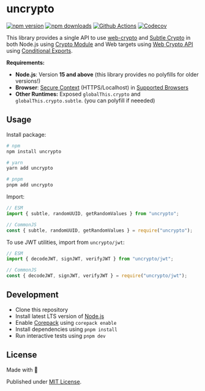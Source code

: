 # uncrypto

[![npm version][npm-version-src]][npm-version-href]
[![npm downloads][npm-downloads-src]][npm-downloads-href]
[![Github Actions][github-actions-src]][github-actions-href]
[![Codecov][codecov-src]][codecov-href]

This library provides a single API to use [web-crypto](https://developer.mozilla.org/en-US/docs/Web/API/Web_Crypto_API) and [Subtle Crypto](https://developer.mozilla.org/en-US/docs/Web/API/SubtleCrypto) in both Node.js using [Crypto Module](https://nodejs.org/api/crypto.html#crypto) and Web targets using [Web Crypto API](https://nodejs.org/api/crypto.html#crypto) using [Conditional Exports](https://nodejs.org/api/packages.html#conditional-exports).

**Requirements:**

- **Node.js**: Version **15 and above** (this library provides no polyfills for older versions!)
- **Browser**: [Secure Context](https://developer.mozilla.org/en-US/docs/Web/Security/Secure_Contexts) (HTTPS/Localhost) in [Supported Browsers](https://developer.mozilla.org/en-US/docs/Web/API/SubtleCrypto#browser_compatibility)
- **Other Runtimes:** Exposed `globalThis.crypto` and `globalThis.crypto.subtle`. (you can polyfill if neeeded)

## Usage

Install package:

```sh
# npm
npm install uncrypto

# yarn
yarn add uncrypto

# pnpm
pnpm add uncrypto
```

Import:

```js
// ESM
import { subtle, randomUUID, getRandomValues } from "uncrypto";

// CommonJS
const { subtle, randomUUID, getRandomValues } = require("uncrypto");
```

To use JWT utilities, import from `uncrypto/jwt`:

```js
// ESM
import { decodeJWT, signJWT, verifyJWT } from "uncrypto/jwt";

// CommonJS
const { decodeJWT, signJWT, verifyJWT } = require("uncrypto/jwt");
```

## Development

- Clone this repository
- Install latest LTS version of [Node.js](https://nodejs.org/en/)
- Enable [Corepack](https://github.com/nodejs/corepack) using `corepack enable`
- Install dependencies using `pnpm install`
- Run interactive tests using `pnpm dev`

## License

Made with 💛

Published under [MIT License](./LICENSE).

<!-- Badges -->

[npm-version-src]: https://img.shields.io/npm/v/uncrypto?style=flat-square
[npm-version-href]: https://npmjs.com/package/uncrypto
[npm-downloads-src]: https://img.shields.io/npm/dm/uncrypto?style=flat-square
[npm-downloads-href]: https://npmjs.com/package/uncrypto
[github-actions-src]: https://img.shields.io/github/actions/workflow/status/unjs/uncrypto/ci.yml?branch=main&style=flat-square
[github-actions-href]: https://github.com/unjs/uncrypto/actions?query=workflow%3Aci
[codecov-src]: https://img.shields.io/codecov/c/gh/unjs/uncrypto/main?style=flat-square
[codecov-href]: https://codecov.io/gh/unjs/uncrypto
